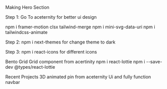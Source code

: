 Making Hero Section

Step 1: Go To aceternity for better ui design

npm i framer-motion clsx tailwind-merge
npm i mini-svg-data-uri
npm i tailwindcss-animate

Step 2: npm i next-themes for change theme to dark

Step 3: npm i react-icons for different icons

Bento Grid
Grid component from acertinity
npm i react-lottie
npm i --save-dev @types/react-lottie

Recent Projects
3D animated pin from aceternity Ui and fully function navbar

